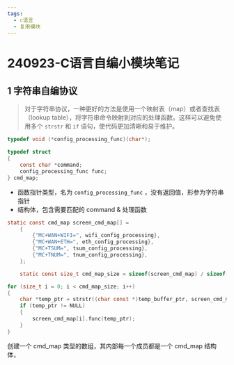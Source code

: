 ```yaml
---
tags:
  - c语言
  - 复用模块
---
```

# 240923-C语言自编小模块笔记

## 1 字符串自编协议

>对于字符串协议，一种更好的方法是使用一个映射表（map）或者查找表（lookup table），将字符串命令映射到对应的处理函数。这样可以避免使用多个 `strstr` 和 `if` 语句，使代码更加清晰和易于维护。

```c
typedef void (*config_processing_func)(char*);

typedef struct 
{
    const char *command;
    config_processing_func func;
} cmd_map;
```

- 函数指针类型，名为 `config_processing_func` ，没有返回值，形参为字符串指针
- 结构体，包含需要匹配的 command & 处理函数

```c
static const cmd_map screen_cmd_map[] =
	{
		{"MC+WAN+WIFI=", wifi_config_processing},
		{"MC+WAN+ETH=", eth_config_processing},
		{"MC+TSUM=", tsum_config_processing},
		{"MC+TNUM=", tnum_config_processing},
	};

	static const size_t cmd_map_size = sizeof(screen_cmd_map) / sizeof(screen_cmd_map[0]);

for (size_t i = 0; i < cmd_map_size; i++)
{
	char *temp_ptr = strstr((char const *)temp_buffer_ptr, screen_cmd_map[i].command);
	if (temp_ptr != NULL)
	{
		screen_cmd_map[i].func(temp_ptr);
	}
}
```

创建一个 cmd_map 类型的数组，其内部每一个成员都是一个 cmd_map 结构体，
